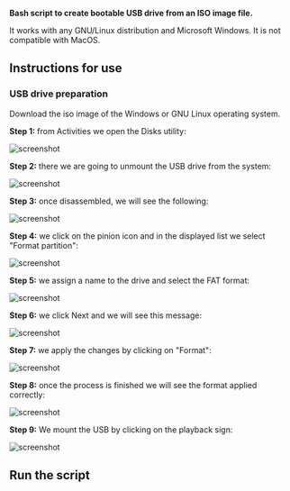 **Bash script to create bootable USB drive from an ISO image file.**

It works with any GNU/Linux distribution and Microsoft Windows. It is not compatible with MacOS.

## Instructions for use

### USB drive preparation

Download the iso image of the Windows or GNU Linux operating system.

**Step 1:** from Activities we open the Disks utility: 
        
![screenshot](./assets/images/screenshot%231.jpg)

**Step 2:** there we are going to unmount the USB drive from the system: 

![screenshot](/assets/images/screenshot%232.png)        

**Step 3:** once disassembled, we will see the following: 
       
![screenshot](./assets/images/screenshot%233.png)

**Step 4:** we click on the pinion icon and in the displayed list we select "Format partition": 

![screenshot](/assets/images/screenshot%234.png)

**Step 5:** we assign a name to the drive and select the FAT format: 

![screenshot](/assets/images/screenshot%235.png)

**Step 6:** we click Next and we will see this message: 

![screenshot](/assets/images/screenshot%236.png)

**Step 7:** we apply the changes by clicking on "Format": 

![screenshot](/assets/images/screenshot%237.png)

**Step 8:** once the process is finished we will see the format applied correctly: 

![screenshot](/assets/images/screenshot%238.png)

**Step 9:** We mount the USB by clicking on the playback sign: 

![screenshot](/assets/images/screenshot%239.png)

## Run the script
